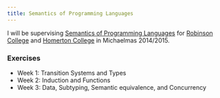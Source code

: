 ```yaml
---
title: Semantics of Programming Languages 
---
```


<p>
    I will be supervising <a href="http://www.cl.cam.ac.uk/teaching/1415/Semantics/">Semantics of Programming Languages</a> for <a href="http://www.robinson.cam.ac.uk/">Robinson College</a> and <a href="http://www.homerton.cam.ac.uk/">Homerton College</a> in Michaelmas 2014/2015. 
</p>

<h3>Exercises</h3>
<ul>
    <li>Week 1: Transition Systems and Types</li>
    <li>Week 2: Induction and Functions</li>
    <li>Week 3: Data, Subtyping, Semantic equivalence, and Concurrency</li>
</ul>